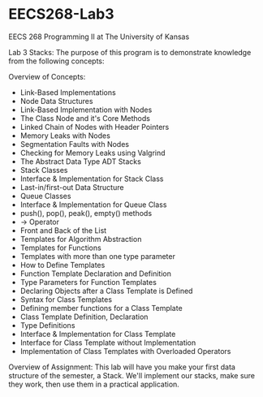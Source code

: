 # EECS268-Lab3
EECS 268 Programming II at The University of Kansas

Lab 3 Stacks:
The purpose of this program is to demonstrate knowledge from the following concepts:

Overview of Concepts:
- Link-Based Implementations
- Node Data Structures
- Link-Based Implementation with Nodes
- The Class Node and it's Core Methods
- Linked Chain of Nodes with Header Pointers
- Memory Leaks with Nodes
- Segmentation Faults with Nodes
- Checking for Memory Leaks using Valgrind
- The Abstract Data Type ADT Stacks
- Stack Classes
- Interface & Implementation for Stack Class
- Last-in/first-out Data Structure
- Queue Classes
- Interface & Implementation for Queue Class
- push(), pop(), peak(), empty() methods
- -> Operator
- Front and Back of the List
- Templates for Algorithm Abstraction
- Templates for Functions
- Templates with more than one type parameter
- How to Define Templates
- Function Template Declaration and Definition
- Type Parameters for Function Templates
- Declaring Objects after a Class Template is Defined
- Syntax for Class Templates
- Defining member functions for a Class Template
- Class Template Definition, Declaration
- Type Definitions
- Interface & Implementation for Class Template
- Interface for Class Template without Implementation
- Implementation of Class Templates with Overloaded Operators

Overview of Assignment:
This lab will have you make your first data structure of the semester, a Stack. We'll implement our stacks, make sure they work, then use them in a practical application.
